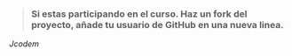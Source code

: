 >### Si estas participando en el curso. Haz un fork del proyecto, añade tu usuario de GitHub en una nueva linea.

*Jcodem* 

